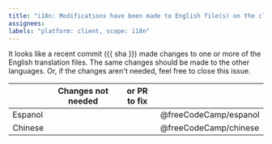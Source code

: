 ```yaml
---
title: "i18n: Modifications have been made to English file(s) on the client"
assignees:
labels: "platform: client, scope: i18n"
---
```


It looks like a recent commit ({{ sha }}) made changes to one or more of the English translation files. The same changes should be made to the other languages. Or, if the changes aren't needed, feel free to close this issue.

|         | Changes not needed | or PR to fix |                       |
| ------- | ------------------ | ------------ | --------------------- |
| Espanol |                    |              | @freeCodeCamp/espanol |
| Chinese |                    |              | @freeCodeCamp/chinese |

